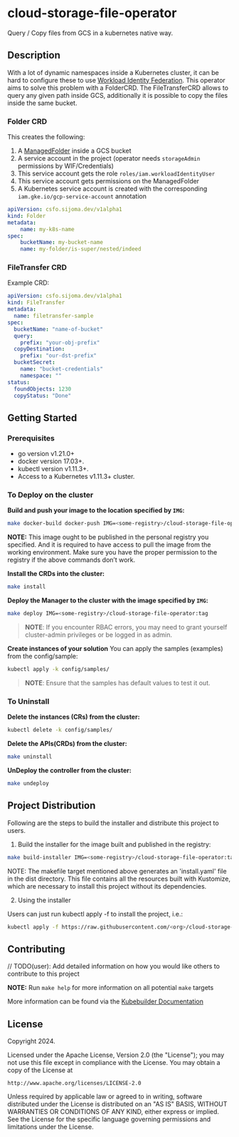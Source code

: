 # cloud-storage-file-operator

Query / Copy files from GCS in a kubernetes native way. 

## Description

With a lot of dynamic namespaces inside a Kubernetes cluster, it can be hard to configure these to 
use [Workload Identity Federation](https://cloud.google.com/iam/docs/workload-identity-federation).
This operator aims to solve this problem with a FolderCRD. The FileTransferCRD allows to query any given path inside GCS,
additionally it is possible to copy the files inside the same bucket.

### Folder CRD

This creates the following:
1. A [ManagedFolder](https://cloud.google.com/storage/docs/managed-folders) inside a GCS bucket
2. A service account in the project (operator needs `storageAdmin` permissions by WIF/Credentials)
3. This service account gets the role `roles/iam.workloadIdentityUser` 
4. This service account gets permissions on the ManagedFolder
5. A Kubernetes service account is created with the corresponding `iam.gke.io/gcp-service-account` annotation

```yaml
apiVersion: csfo.sijoma.dev/v1alpha1
kind: Folder
metadata:
    name: my-k8s-name
spec:
    bucketName: my-bucket-name
    name: my-folder/is-super/nested/indeed
```

### FileTransfer CRD
Example CRD:
```yaml
apiVersion: csfo.sijoma.dev/v1alpha1
kind: FileTransfer
metadata:
  name: filetransfer-sample
spec:
  bucketName: "name-of-bucket"
  query:
    prefix: "your-obj-prefix"
  copyDestination:
    prefix: "our-dst-prefix"
  bucketSecret:
    name: "bucket-credentials"
    namespace: ""
status:
  foundObjects: 1230
  copyStatus: "Done"
```

## Getting Started

### Prerequisites
- go version v1.21.0+
- docker version 17.03+.
- kubectl version v1.11.3+.
- Access to a Kubernetes v1.11.3+ cluster.

### To Deploy on the cluster
**Build and push your image to the location specified by `IMG`:**

```sh
make docker-build docker-push IMG=<some-registry>/cloud-storage-file-operator:tag
```

**NOTE:** This image ought to be published in the personal registry you specified. 
And it is required to have access to pull the image from the working environment. 
Make sure you have the proper permission to the registry if the above commands don’t work.

**Install the CRDs into the cluster:**

```sh
make install
```

**Deploy the Manager to the cluster with the image specified by `IMG`:**

```sh
make deploy IMG=<some-registry>/cloud-storage-file-operator:tag
```

> **NOTE**: If you encounter RBAC errors, you may need to grant yourself cluster-admin 
privileges or be logged in as admin.

**Create instances of your solution**
You can apply the samples (examples) from the config/sample:

```sh
kubectl apply -k config/samples/
```

>**NOTE**: Ensure that the samples has default values to test it out.

### To Uninstall
**Delete the instances (CRs) from the cluster:**

```sh
kubectl delete -k config/samples/
```

**Delete the APIs(CRDs) from the cluster:**

```sh
make uninstall
```

**UnDeploy the controller from the cluster:**

```sh
make undeploy
```

## Project Distribution

Following are the steps to build the installer and distribute this project to users.

1. Build the installer for the image built and published in the registry:

```sh
make build-installer IMG=<some-registry>/cloud-storage-file-operator:tag
```

NOTE: The makefile target mentioned above generates an 'install.yaml'
file in the dist directory. This file contains all the resources built
with Kustomize, which are necessary to install this project without
its dependencies.

2. Using the installer

Users can just run kubectl apply -f <URL for YAML BUNDLE> to install the project, i.e.:

```sh
kubectl apply -f https://raw.githubusercontent.com/<org>/cloud-storage-file-operator/<tag or branch>/dist/install.yaml
```

## Contributing
// TODO(user): Add detailed information on how you would like others to contribute to this project

**NOTE:** Run `make help` for more information on all potential `make` targets

More information can be found via the [Kubebuilder Documentation](https://book.kubebuilder.io/introduction.html)

## License

Copyright 2024.

Licensed under the Apache License, Version 2.0 (the "License");
you may not use this file except in compliance with the License.
You may obtain a copy of the License at

    http://www.apache.org/licenses/LICENSE-2.0

Unless required by applicable law or agreed to in writing, software
distributed under the License is distributed on an "AS IS" BASIS,
WITHOUT WARRANTIES OR CONDITIONS OF ANY KIND, either express or implied.
See the License for the specific language governing permissions and
limitations under the License.
